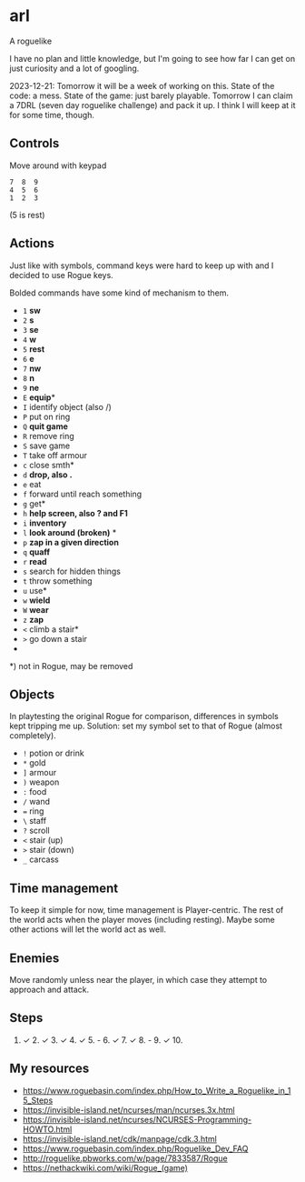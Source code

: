 # arl
A roguelike

I have no plan and little knowledge, but I'm going to see how far I can get on just curiosity and a lot of googling.

2023-12-21: Tomorrow it will be a week of working on this. State of the code: a mess. State of the game: just barely playable. Tomorrow I can claim a 7DRL (seven day roguelike challenge) and pack it up. I think I will keep at it for some time, though.

## Controls
Move around with keypad
```
7  8  9
4  5  6
1  2  3
```
(5 is rest)

## Actions
Just like with symbols, command keys were hard to keep up with and I decided to use Rogue keys.

Bolded commands have some kind of mechanism to them.

- `1` **sw**
- `2` **s**
- `3` **se**
- `4` **w**
- `5` **rest**
- `6` **e**
- `7` **nw**
- `8` **n**
- `9` **ne**
- `E` **equip***
- `I` identify object (also /)
- `P` put on ring
- `Q` **quit game**
- `R` remove ring
- `S` save game
- `T` take off armour
- `c` close smth*
- `d` **drop, also .**
- `e` eat
- `f` forward until reach something
- `g` get*
- `h` **help screen, also ? and F1**
- `i` **inventory**
- `l` **look around (broken)** *
- `p` **zap in a given direction**
- `q` **quaff**
- `r` **read**
- `s` search for hidden things
- `t` throw something
- `u` use*
- `w` **wield**
- `W` **wear**
- `z` **zap**
- `<` climb a stair*
- `>` go down a stair
- 
*) not in Rogue, may be removed


## Objects
In playtesting the original Rogue for comparison, differences in symbols kept tripping me up. Solution: set my symbol set to that of Rogue (almost completely).
- `!` potion or drink
- `*` gold
- `]` armour
- `)` weapon
- `:` food
- `/` wand
- `=` ring
- `\` staff
- `?` scroll
- `<` stair (up)
- `>` stair (down)
- `_` carcass

## Time management
To keep it simple for now, time management is Player-centric. The rest of the world acts when the player moves (including resting). Maybe some other actions will let the world act as well.

## Enemies
Move randomly unless near the player, in which case they attempt to approach and attack.

## Steps

1. ✓ 2. ✓ 3. ✓ 4. ✓ 5. - 6. ✓ 7. ✓ 8. - 9. ✓ 10. 
## My resources

- https://www.roguebasin.com/index.php/How_to_Write_a_Roguelike_in_15_Steps
- https://invisible-island.net/ncurses/man/ncurses.3x.html
- https://invisible-island.net/ncurses/NCURSES-Programming-HOWTO.html
- https://invisible-island.net/cdk/manpage/cdk.3.html
- https://www.roguebasin.com/index.php/Roguelike_Dev_FAQ
- http://roguelike.pbworks.com/w/page/7833587/Rogue
- https://nethackwiki.com/wiki/Rogue_(game)
